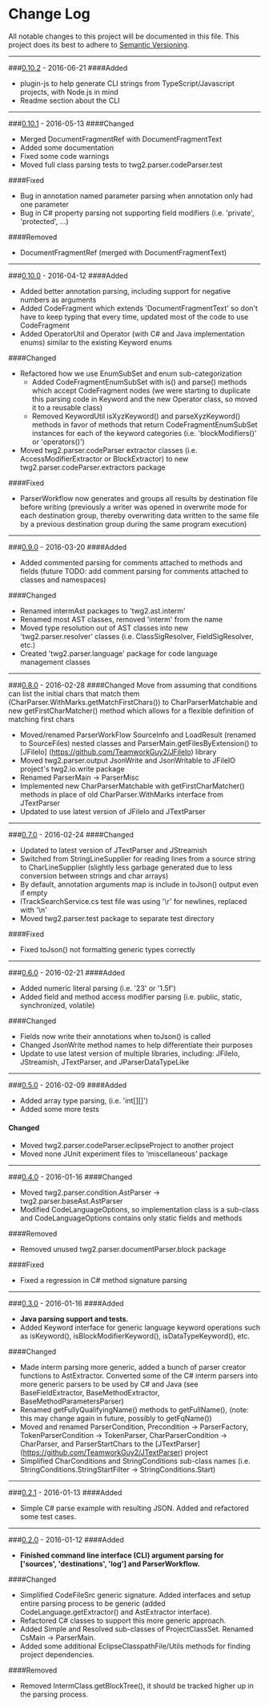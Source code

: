 # Change Log
All notable changes to this project will be documented in this file.
This project does its best to adhere to [Semantic Versioning](http://semver.org/).


--------
###[0.10.2](N/A) - 2016-06-21
####Added
* plugin-js to help generate CLI strings from TypeScript/Javascript projects, with Node.js in mind
* Readme section about the CLI


--------
###[0.10.1](https://github.com/TeamworkGuy2/JParserTools/commit/5cdf7fabab17d8d9d8037c83c29047979a6438e7) - 2016-05-13
####Changed
* Merged DocumentFragmentRef with DocumentFragmentText
* Added some documentation
* Fixed some code warnings
* Moved full class parsing tests to twg2.parser.codeParser.test

####Fixed
* Bug in annotation named parameter parsing when annotation only had one parameter
* Bug in C# property parsing not supporting field modifiers (i.e. 'private', 'protected', ...)

####Removed
* DocumentFragmentRef (merged with DocumentFragmentText)


--------
###[0.10.0](https://github.com/TeamworkGuy2/JParserTools/commit/3e8a324ccada6af273339e6f29ae569795e3abcd) - 2016-04-12
####Added
* Added better annotation parsing, including support for negative numbers as arguments
* Added CodeFragment which extends 'DocumentFragmentText<CodeFragmentType>' so don't have to keep typing that every time, updated most of the code to use CodeFragment
* Added OperatorUtil and Operator (with C# and Java implementation enums) similar to the existing Keyword enums

####Changed
* Refactored how we use EnumSubSet and enum sub-categorization
   * Added CodeFragmentEnumSubSet with is() and parse() methods which accept CodeFragment nodes (we were starting to duplicate this parsing code in Keyword and the new Operator class, so moved it to a reusable class)
   * Removed KeywordUtil isXyzKeyword() and parseXyzKeyword() methods in favor of methods that return CodeFragmentEnumSubSet instances for each of the keyword categories (i.e. 'blockModifiers()' or 'operators()')
* Moved twg2.parser.codeParser extractor classes (i.e. AccessModifierExtractor or BlockExtractor) to new twg2.parser.codeParser.extractors package

####Fixed
* ParserWorkflow now generates and groups all results by destination file before writing (previously a writer was opened in overwrite mode for each destination group, thereby overwriting data written to the same file by a previous destination group during the same program execution)


--------
###[0.9.0](https://github.com/TeamworkGuy2/JParserTools/commit/679778bafd13a413854bd169cabe747b12bbc894) - 2016-03-20
####Added
* Added commented parsing for comments attached to methods and fields (future TODO: add comment parsing for comments attached to classes and namespaces)

####Changed
* Renamed intermAst packages to 'twg2.ast.interm'
* Renamed most AST classes, removed 'interm' from the name
* Moved type resolution out of AST classes into new 'twg2.parser.resolver' classes (i.e. ClassSigResolver, FieldSigResolver, etc.)
* Created 'twg2.parser.language' package for code language management classes


--------
###[0.8.0](https://github.com/TeamworkGuy2/JParserTools/commit/32ee2a5ec5c218d3f90d1438f893a86e34b9c716) - 2016-02-28
####Changed
Move from assuming that conditions can list the initial chars that match them (CharParser.WithMarks.getMatchFirstChars()) to CharParserMatchable and new getFirstCharMatcher() method which allows for a flexible definition of matching first chars
* Moved/renamed ParserWorkFlow SourceInfo and LoadResult \(renamed to SourceFiles) nested classes and ParserMain.getFilesByExtension() to [JFileIo] (https://github.com/TeamworkGuy2/JFileIo) library
* Moved twg2.parser.output JsonWrite and JsonWritable to JFileIO project's twg2.io.write package
* Renamed ParserMain -> ParserMisc
* Implemented new CharParserMatchable with getFirstCharMatcher() methods in place of old CharParser.WithMarks interface from JTextParser
* Updated to use latest version of JFileIo and JTextParser


--------
###[0.7.0](https://github.com/TeamworkGuy2/JParserTools/commit/218036c37673615e6bced0eecfb8a9b7d6eb7808) - 2016-02-24
####Changed
* Updated to latest version of JTextParser and JStreamish
* Switched from StringLineSupplier for reading lines from a source string to CharLineSupplier (slightly less garbage generated due to less conversion between strings and char arrays)
* By default, annotation arguments map is include in toJson() output even if empty
* ITrackSearchService.cs test file was using '\r' for newlines, replaced with '\n'
* Moved twg2.parser.test package to separate test directory

####Fixed
* Fixed toJson() not formatting generic types correctly


--------
###[0.6.0](https://github.com/TeamworkGuy2/JParserTools/commit/5ae0793feb0475654bbdf835ef5d350e91cdd438) - 2016-02-21
####Added
* Added numeric literal parsing \(i.e. '23' or '1.5f')
* Added field and method access modifier parsing \(i.e. public, static, synchronized, volatile)

####Changed
* Fields now write their annotations when toJson\() is called
* Changed JsonWrite method names to help differentiate their purposes
* Update to use latest version of multiple libraries, including: JFileIo, JStreamish, JTextParser, and JParserDataTypeLike


--------
###[0.5.0](https://github.com/TeamworkGuy2/JParserTools/commit/eea353c111f789b315ab5471661c6a305c0701d2) - 2016-02-09
####Added
* Added array type parsing, \(i.e. 'int\[]\[]')
* Added some more tests

#### Changed
* Moved twg2.parser.codeParser.eclipseProject to another project
* Moved none JUnit experiment files to 'miscellaneous' package


--------
###[0.4.0](https://github.com/TeamworkGuy2/JParserTools/commit/ab23d86656221e6b1a540d7129446b08c808aca4) - 2016-01-16
####Changed
* Moved twg2.parser.condition.AstParser -> twg2.parser.baseAst.AstParser
* Modified CodeLanguageOptions, so implementation class is a sub-class and CodeLanguageOptions contains only static fields and methods

####Removed
* Removed unused twg2.parser.documentParser.block package

####Fixed
* Fixed a regression in C# method signature parsing


--------
###[0.3.0](https://github.com/TeamworkGuy2/JParserTools/commit/0b7128980ba31623d17f85d9f10bd4d99bd1288e) - 2016-01-16
####Added
* __Java parsing support and tests.__
* Added Keyword interface for generic language keyword operations such as isKeyword(), isBlockModifierKeyword(), isDataTypeKeyword(), etc.

####Changed
* Made interm parsing more generic, added a bunch of parser creator functions to AstExtractor.  Converted some of the C# interm parsers into more generic parsers to be used by C# and Java (see BaseFieldExtractor, BaseMethodExtractor, BaseMethodParametersParser)
* Renamed getFullyQualifyingName() methods to getFullName(), (note: this may change again in future, possibly to getFqName())
* Moved and renamed ParserCondition, Precondition -> ParserFactory, TokenParserCondition -> TokenParser, CharParserCondition -> CharParser, and ParserStartChars to the [JTextParser] (https://github.com/TeamworkGuy2/JTextParser) project
* Simplified CharConditions and StringConditions sub-class names (i.e. StringConditions.StringStartFilter -> StringConditions.Start)


--------
###[0.2.1](https://github.com/TeamworkGuy2/JParserTools/commit/a33f37ad6a116e7e697498af88327dfaa46709a0) - 2016-01-13
####Added
* Simple C# parse example with resulting JSON.  Added and refactored some test cases.


--------
###[0.2.0](https://github.com/TeamworkGuy2/JParserTools/commit/5b692bc3476ca94c6dedb5b6424d1319fcad2057) - 2016-01-12
####Added
* __Finished command line interface (CLI) argument parsing for ['sources', 'destinations', 'log'] and ParserWorkflow.__

####Changed
* Simplified CodeFileSrc generic signature. Added interfaces and setup entire parsing process to be generic (added CodeLanguage.getExtractor() and AstExtractor interface).
* Refactored C# classes to support this more generic approach.
* Added Simple and Resolved sub-classes of ProjectClassSet. Renamed CsMain -> ParserMain.
* Added some additional EclipseClasspathFile/Utils methods for finding project dependencies.

####Removed
* Removed IntermClass.getBlockTree(), it should be tracked higher up in the parsing process.
